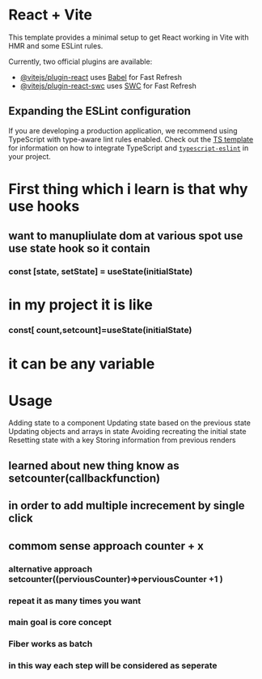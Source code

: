 # React + Vite

This template provides a minimal setup to get React working in Vite with HMR and some ESLint rules.

Currently, two official plugins are available:

- [@vitejs/plugin-react](https://github.com/vitejs/vite-plugin-react/blob/main/packages/plugin-react) uses [Babel](https://babeljs.io/) for Fast Refresh
- [@vitejs/plugin-react-swc](https://github.com/vitejs/vite-plugin-react/blob/main/packages/plugin-react-swc) uses [SWC](https://swc.rs/) for Fast Refresh

## Expanding the ESLint configuration

If you are developing a production application, we recommend using TypeScript with type-aware lint rules enabled. Check out the [TS template](https://github.com/vitejs/vite/tree/main/packages/create-vite/template-react-ts) for information on how to integrate TypeScript and [`typescript-eslint`](https://typescript-eslint.io) in your project.

# First thing which i learn is that why use hooks
## want to manupliulate dom at various spot use use state hook so it contain
### const [state, setState] = useState(initialState)
# in my project it is like 
### const[ count,setcount]=useState(initialState)
# it can be any variable

# Usage
Adding state to a component
Updating state based on the previous state
Updating objects and arrays in state
Avoiding recreating the initial state
Resetting state with a key
Storing information from previous renders
## learned about new thing know as setcounter(callbackfunction)
## in order to add multiple increcement by single click
## commom sense approach counter + x
### alternative approach setcounter((perviousCounter)=>perviousCounter +1 )
### repeat it as many times you want
### main goal is core concept 
### Fiber works as batch
### in this way each step will be considered as seperate  